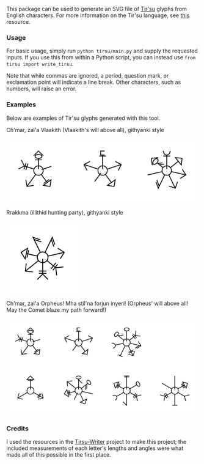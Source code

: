 This package can be used to generate an SVG file of [Tir'su](https://forgottenrealms.fandom.com/wiki/Gith_language) glyphs from English characters. For more information on the Tir'su language, see [this](https://archiveofourown.org/works/52500334) resource.

### Usage
For basic usage, simply run `python tirsu/main.py` and supply the requested inputs. If you use this from within a Python script, you can instead use `from tirsu import write_tirsu`.

Note that while commas are ignored, a period, question mark, or exclamation point will indicate a line break. Other characters, such as numbers, will raise an error.

### Examples
Below are examples of Tir'su glyphs generated with this tool.

Ch'mar, zal'a Vlaakith (Vlaakith's will above all), githyanki style

<img src="examples/zala.svg" alt="Tir'su glyphs for the githyanki phrase Ch'mar, zal'a Vlaakith" >

Rrakkma (illithid hunting party), githyanki style

<img src="examples/rrakkma.svg" alt="Tir'su glyphs for the githzerai word rrakkma" >

Ch'mar, zal'a Orpheus! Mha stil'na forjun inyeri! (Orpheus' will above all! May the Comet blaze my path forward!)

<img src="examples/orpheus.svg" alt="Tir'su glyphs for the githyanki phrase Ch'mar, zal'a Orpheus! Mha stil'na forjun inyeri!" >

### Credits
I used the resources in the [Tirsu-Writer](https://github.com/Landhund/TirSu-Writer) project to make this project; the included measurements of each letter's lengths and angles were what made all of this possible in the first place.
